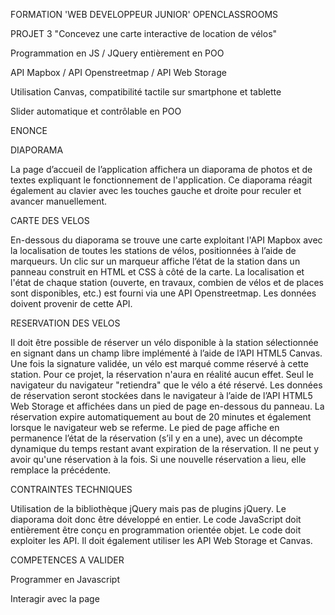 FORMATION 'WEB DEVELOPPEUR JUNIOR' OPENCLASSROOMS

PROJET 3 "Concevez une carte interactive de location de vélos"

Programmation en JS / JQuery entièrement en POO

API Mapbox / API Openstreetmap / API Web Storage

Utilisation Canvas, compatibilité tactile sur smartphone et tablette

Slider automatique et contrôlable en POO

ENONCE

DIAPORAMA

La page d’accueil de l’application affichera un diaporama de photos et de textes expliquant le fonctionnement de l'application. Ce diaporama réagit également au clavier avec les touches gauche et droite pour reculer et avancer manuellement.

CARTE DES VELOS

En-dessous du diaporama se trouve une carte exploitant l'API Mapbox avec la localisation de toutes les stations de vélos, positionnées à l’aide de marqueurs. Un clic sur un marqueur affiche l’état de la station dans un panneau construit en HTML et CSS à côté de la carte. La localisation et l'état de chaque station (ouverte, en travaux, combien de vélos et de places sont disponibles, etc.) est fourni via une API Openstreetmap. Les données doivent provenir de cette API.

RESERVATION DES VELOS

Il doit être possible de réserver un vélo disponible à la station sélectionnée en signant dans un champ libre implémenté à l’aide de l’API HTML5 Canvas. Une fois la signature validée, un vélo est marqué comme réservé à cette station. Pour ce projet, la réservation n'aura en réalité aucun effet. Seul le navigateur du navigateur "retiendra" que le vélo a été réservé. Les données de réservation seront stockées dans le navigateur à l’aide de l’API HTML5 Web Storage et affichées dans un pied de page en-dessous du panneau. La réservation expire automatiquement au bout de 20 minutes et également lorsque le navigateur web se referme. Le pied de page affiche en permanence l’état de la réservation (s’il y en a une), avec un décompte dynamique du temps restant avant expiration de la réservation. Il ne peut y avoir qu'une réservation à la fois. Si une nouvelle réservation a lieu, elle remplace la précédente.

CONTRAINTES TECHNIQUES

Utilisation de la bibliothèque jQuery mais pas de plugins jQuery. Le diaporama doit donc être développé en entier. Le code JavaScript doit entièrement être conçu en programmation orientée objet. Le code doit exploiter les API. Il doit également utiliser les API Web Storage et Canvas.

COMPETENCES A VALIDER

Programmer en Javascript

Interagir avec la page
